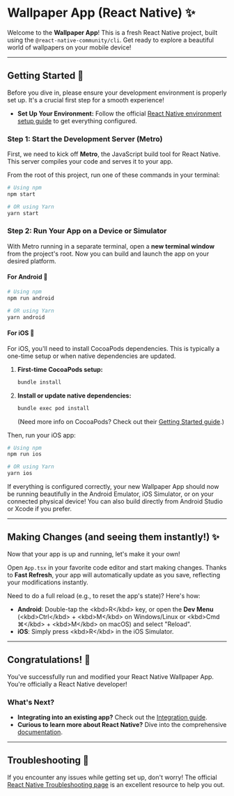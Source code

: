 # Wallpaper App (React Native) ✨

Welcome to the **Wallpaper App**\! This is a fresh React Native project, built using the `@react-native-community/cli`. Get ready to explore a beautiful world of wallpapers on your mobile device\!

-----

## Getting Started 🚀

Before you dive in, please ensure your development environment is properly set up. It's a crucial first step for a smooth experience\!

  * **Set Up Your Environment:** Follow the official [React Native environment setup guide](https://reactnative.dev/docs/set-up-your-environment) to get everything configured.

### Step 1: Start the Development Server (Metro)

First, we need to kick off **Metro**, the JavaScript build tool for React Native. This server compiles your code and serves it to your app.

From the root of this project, run one of these commands in your terminal:

```sh
# Using npm
npm start

# OR using Yarn
yarn start
```

### Step 2: Run Your App on a Device or Simulator

With Metro running in a separate terminal, open a **new terminal window** from the project's root. Now you can build and launch the app on your desired platform.

#### For Android 🤖

```sh
# Using npm
npm run android

# OR using Yarn
yarn android
```

#### For iOS 🍎

For iOS, you'll need to install CocoaPods dependencies. This is typically a one-time setup or when native dependencies are updated.

1.  **First-time CocoaPods setup:**
    ```sh
    bundle install
    ```
2.  **Install or update native dependencies:**
    ```sh
    bundle exec pod install
    ```
    (Need more info on CocoaPods? Check out their [Getting Started guide](https://guides.cocoapods.org/using/getting-started.html).)

Then, run your iOS app:

```sh
# Using npm
npm run ios

# OR using Yarn
yarn ios
```

If everything is configured correctly, your new Wallpaper App should now be running beautifully in the Android Emulator, iOS Simulator, or on your connected physical device\! You can also build directly from Android Studio or Xcode if you prefer.

-----

## Making Changes (and seeing them instantly\!) ✨

Now that your app is up and running, let's make it your own\!

Open `App.tsx` in your favorite code editor and start making changes. Thanks to **Fast Refresh**, your app will automatically update as you save, reflecting your modifications instantly.

Need to do a full reload (e.g., to reset the app's state)? Here's how:

  * **Android**: Double-tap the \<kbd\>R\</kbd\> key, or open the **Dev Menu** (\<kbd\>Ctrl\</kbd\> + \<kbd\>M\</kbd\> on Windows/Linux or \<kbd\>Cmd ⌘\</kbd\> + \<kbd\>M\</kbd\> on macOS) and select "Reload".
  * **iOS**: Simply press \<kbd\>R\</kbd\> in the iOS Simulator.

-----

## Congratulations\! 🎉

You've successfully run and modified your React Native Wallpaper App. You're officially a React Native developer\!

### What's Next?

  * **Integrating into an existing app?** Check out the [Integration guide](https://reactnative.dev/docs/integration-with-existing-apps).
  * **Curious to learn more about React Native?** Dive into the comprehensive [documentation](https://reactnative.dev/docs/getting-started).

-----

## Troubleshooting 🐛

If you encounter any issues while getting set up, don't worry\! The official [React Native Troubleshooting page](https://reactnative.dev/docs/troubleshooting) is an excellent resource to help you out.
